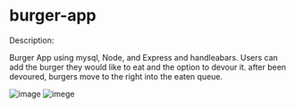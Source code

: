 # burger-app
Description:

Burger App using mysql, Node, and Express and handleabars. Users can add the burger they would like to eat and the option to devour it. after been devoured, burgers move to the right into the eaten queue.

![image](./assets/img/Screenshot.PNG)
![imege](./assets/img/Screenshot1.PNG)
